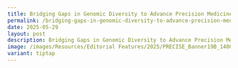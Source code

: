 ```yaml
---
title: Bridging Gaps in Genomic Diversity to Advance Precision Medicine
permalink: /bridging-gaps-in-genomic-diversity-to-advance-precision-medicine/
date: 2025-05-29
layout: post
description: Bridging Gaps in Genomic Diversity to Advance Precision Medicine
image: /images/Resources/Editorial Features/2025/PRECISE_Banner19B_1400x800.jpg
variant: tiptap
---
```

